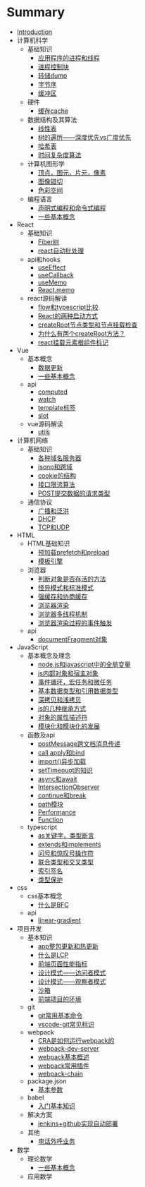 # Summary

* [Introduction](README.md)
* 计算机科学
    * 基础知识
        * [应用程序的进程和线程](./notes/计算机科学/基础知识/进程和线程.md)
        * [进程控制块](./notes/计算机科学/基础知识/进程控制块.md)
        * [转储dump](./notes/计算机科学/基础知识/转储.md)
        * [字节序](./notes/计算机科学/基础知识/字节序.md)
        * [缓冲区](./notes/计算机科学/基础知识/缓冲区.md)
    * 硬件
        * [缓存cache](./notes/计算机科学/硬件/缓存cache.md)
    * 数据结构及其算法
        * [线性表](./notes/计算机科学/数据结构及其算法/线性表.md)
        * [树的遍历——深度优先vs广度优先](./notes/计算机科学/数据结构及其算法/树的遍历——深度优先vs广度优先.md)
        * [哈希表](./notes/计算机科学/数据结构及其算法/哈希表.md)
        * [时间复杂度算法](./notes/计算机科学/数据结构及其算法/时间复杂度算法.md)
    * 计算机图形学
        * [顶点，图元，片元，像素](./notes/计算机科学/计算机图形学/顶点，图元，片元，像素.md)
        * [图像错切](./notes/计算机科学/计算机图形学/图像错切.md)
        * [色彩空间](./notes/计算机科学/计算机图形学/色彩空间.md)
    * 编程语言
        * [声明式编程和命令式编程](./notes/计算机科学/编程语言/声明式编程和命令式编程.md)
        * [一些基本概念](./notes/计算机科学/编程语言/一些基本概念.md)
* React
    * 基础知识
        * [Fiber树](./notes/React/基础知识/Fiber树.md)
        * [react自动批处理](./notes/React/基础知识/react自动批处理.md)
    * api和hooks
        * [useEffect](./notes/React/api和hooks/useEffect.md)
        * [useCallback](./notes/React/api和hooks/useCallback.md)
        * [useMemo](./notes/React/api和hooks/useMemo.md)
        * [React.memo](./notes/React/api和hooks/React.memo.md)
    * react源码解读
        * [flow和typescript比较](./notes/React/react源码解读/flow和typescript比较.md)
        * [React的两种启动方式](./notes/React/react源码解读/React的两种启动方式.md)
        * [createRoot节点类型和节点挂载检查](./notes/React/react源码解读/createRoot节点类型和节点挂载检查.md)
        * [为什么有两个createRoot方法？](./notes/React/react源码解读/为什么有两个createRoot方法？.md)
        * [react挂载元素根组件标记](./notes/React/react源码解读/react挂载元素根组件标记.md)
* Vue
    * 基本概念
        * [数据更新](./notes/vue/基本概念/数据更新.md)
        * [一些基本概念](./notes/vue/基本概念/一些基本概念.md)
    * api
        * [computed](./notes/vue/api/computed.md)
        * [watch](./notes/vue/api/watch.md)
        * [template标签](./notes/vue/api/template标签.md)
        * [slot](./notes/vue/api/slot.md)
    * vue源码解读
        * [utils](./notes/vue/vue源码解读/utils.md)
* 计算机网络
    * 基础知识
        * [各种域名服务器](./notes/计算机网络/基础知识/各种域名服务器.md)
        * [jsonp和跨域](./notes/计算机网络/基础知识/jsonp和跨域.md)
        * [cookie的结构](./notes/计算机网络/基础知识/cookie的结构.md)
        * [接口限流算法](./notes/计算机网络/基础知识/接口限流算法.md)
        * [POST提交数据的请求类型](./notes/计算机网络/基础知识/POST提交数据的请求类型.md)
    * 通信协议
        * [广播和泛洪](./notes/计算机网络/通信协议/广播和泛洪.md)
        * [DHCP](./notes/计算机网络/通信协议/DHCP.md)
        * [TCP和UDP](./notes/计算机网络/通信协议/TCP和UDP.md)
* HTML
    * HTML基础知识
        * [预加载prefetch和preload](./notes/HTML/HTML基础知识/预加载prefetch和preload.md)
        * [模板引擎](./notes/HTML/HTML基础知识/模板引擎.md)
    * 浏览器
        * [判断对象是否存活的方法](./notes/HTML/浏览器/判断对象是否存活的方法.md)
        * [怪异模式和标准模式](./notes/HTML/浏览器/怪异模式和标准模式.md)
        * [强缓存和协商缓存](./notes/HTML/浏览器/强缓存和协商缓存.md)
        * [浏览器渲染](./notes/HTML/浏览器/浏览器渲染.md)
        * [浏览器多线程机制](./notes/HTML/浏览器/浏览器多线程机制.md)
        * [浏览器渲染过程的事件触发](./notes/HTML/浏览器/浏览器渲染过程的事件触发.md)
    * api
        * [documentFragment对象](./notes/HTML/api/documentFragment对象.md)
* JavaScript
    * 基本概念及理念
        * [node.js和javascript中的全局变量](./notes/JavaScript/基本概念及理念/node.js和javascript中的全局对象.md)
        * [js内部对象和宿主对象](./notes/JavaScript/基本概念及理念/js内部对象和宿主对象.md)
        * [事件循环，宏任务和微任务](./notes/JavaScript/基本概念及理念/事件循环，宏任务和微任务.md)
        * [基本数据类型和引用数据类型](./notes/JavaScript/基本概念及理念/基本数据类型和引用数据类型.md)
        * [深拷贝和浅拷贝](./notes/JavaScript/基本概念及理念/深拷贝和浅拷贝.md)
        * [js的几种继承方式](./notes/JavaScript/基本概念及理念/js的几种继承方式.md)
        * [对象的属性描述符](./notes/JavaScript/基本概念及理念/对象的属性描述符.md)
        * [模块化和模块化的发展](./notes/JavaScript/基本概念及理念/模块化和模块化的发展.md)
    * 函数及api
        * [postMessage跨文档消息传递](./notes/JavaScript/函数及api/postMessage跨文档消息传递.md)
        * [call,apply和bind](./notes/JavaScript/函数及api/call,apply和bind.md)
        * [import()异步加载](./notes/JavaScript/函数及api/import异步加载.md)
        * [setTimeouot的知识](./notes/JavaScript/函数及api/setTimeout的知识.md)
        * [async和await](./notes/JavaScript/函数及api/async和await.md)
        * [IntersectionObserver](./notes/JavaScript/函数及api/IntersectionObserver.md)
        * [continue和break](./notes/JavaScript/函数及api/continue和break.md)
        * [path模块](./notes/JavaScript/函数及api/path模块.md)
        * [Performance](./notes/JavaScript/函数及api/Performance.md)
        * [Function](./notes/JavaScript/函数及api/Function.md)
    * typescript
        * [as关键字，类型断言](./notes/JavaScript/typescript/as关键字，类型断言.md)
        * [extends和implements](./notes/JavaScript/typescript/extends和implements.md)
        * [问号和惊叹号操作符](./notes/JavaScript/typescript/问号和惊叹号操作符.md)
        * [联合类型和交叉类型](./notes/JavaScript/typescript/联合类型和交叉类型.md)
        * [索引签名](./notes/JavaScript/typescript/索引签名.md)
        * [类型保护](./notes/JavaScript/typescript/类型保护.md)
* css
    * css基本概念
        * [什么是BFC](./notes/css/css基本概念/什么是BFC.md)
    * api
        * [linear-gradient](./notes/css/api/linear-gradient.md)
* 项目开发
    * 基本知识
        * [app整包更新和热更新](./notes/项目开发/基本知识/app整包更新和热更新.md)
        * [什么是LCP](./notes/项目开发/基本知识/什么是LCP.md)
        * [前端页面性能指标](./notes/项目开发/基本知识/前端页面性能指标.md)
        * [设计模式——访问者模式](./notes/项目开发/基本知识/设计模式——访问者模式.md)
        * [设计模式——观察者模式](./notes/项目开发/基本知识/设计模式——观察者模式.md)
        * [沙箱](./notes/项目开发/基本知识/沙箱.md)
        * [前端项目的环境](./notes/项目开发/基本知识/前端项目的环境.md)
    * git
        * [git常用基本命令](./notes/项目开发/git/git常用基本命令.md)
        * [vscode-git常见标识](./notes/项目开发/git/vscode-git常见标识.md)
    * webpack
        * [CRA是如何运行webpack的](./notes/项目开发/webpack/CRA是如何运行webpack的.md)
        * [webpack-dev-server](./notes/项目开发/webpack/webpack-dev-server.md)
        * [webpack基本概述](./notes/项目开发/webpack/webpack基本概述.md)
        * [webpack常用插件](./notes/项目开发/webpack/webpack常用插件.md)
        * [webpack-chain](./notes/项目开发/webpack/webpack-chain.md)
    * package.json
        * [基本参数](./notes/项目开发/package.json/基本参数.md)
    * babel
        * [入门基本知识](./notes/项目开发/babel/入门基本知识.md)
    * 解决方案
        * [jenkins+github实现自动部署](./notes/项目开发/解决方案/jenkins+github实现自动部署.md)
    * 其他
        * [电话外呼业务](./notes/项目开发/其他/电话外呼业务.md)
* 数学
    * 理论数学
        * [一些基本概念](./notes/数学/理论数学/一些基本概念.md)
    * 应用数学